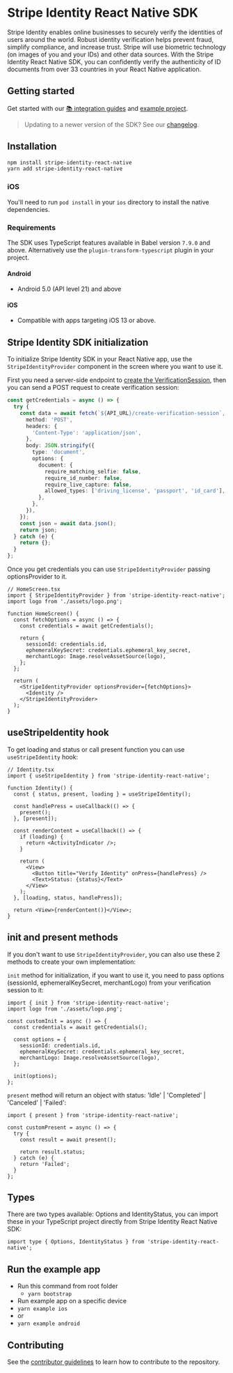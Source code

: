 # Stripe Identity React Native SDK

Stripe Identity enables online businesses to securely verify the identities of users around the world. Robust identity verification helps prevent fraud, simplify compliance, and increase trust. Stripe will use biometric technology (on images of you and your IDs) and other data sources. With the Stripe Identity React Native SDK, you can confidently verify the authenticity of ID documents from over 33 countries in your React Native application.

## Getting started

Get started with our [📚 integration guides](https://stripe.com/docs/identity) and [example project](#run-the-example-app).

> Updating to a newer version of the SDK? See our [changelog](https://github.com/stripe/stripe-identity-react-native/blob/master/CHANGELOG.md).

## Installation

```sh
npm install stripe-identity-react-native
yarn add stripe-identity-react-native
```

### iOS

You'll need to run `pod install` in your `ios` directory to install the native dependencies.

### Requirements

The SDK uses TypeScript features available in Babel version `7.9.0` and above.
Alternatively use the `plugin-transform-typescript` plugin in your project.

#### Android

- Android 5.0 (API level 21) and above

#### iOS

- Compatible with apps targeting iOS 13 or above.

## Stripe Identity SDK initialization

To initialize Stripe Identity SDK in your React Native app, use the `StripeIdentityProvider` component in the screen where you want to use it.

First you need a server-side endpoint to [create the VerificationSession](https://stripe.com/docs/api/identity/verification_sessions/create), then you can send a POST request to create verification session:

```ts
const getCredentials = async () => {
  try {
    const data = await fetch(`${API_URL}/create-verification-session`, {
      method: 'POST',
      headers: {
        'Content-Type': 'application/json',
      },
      body: JSON.stringify({
        type: 'document',
        options: {
          document: {
            require_matching_selfie: false,
            require_id_number: false,
            require_live_capture: false,
            allowed_types: ['driving_license', 'passport', 'id_card'],
          },
        },
      }),
    });
    const json = await data.json();
    return json;
  } catch (e) {
    return {};
  }
};
```

Once you get credentials you can use `StripeIdentityProvider` passing optionsProvider to it.

```tsx
// HomeScreen.tsx
import { StripeIdentityProvider } from 'stripe-identity-react-native';
import logo from './assets/logo.png';

function HomeScreen() {
  const fetchOptions = async () => {
    const credentials = await getCredentials();

    return {
      sessionId: credentials.id,
      ephemeralKeySecret: credentials.ephemeral_key_secret,
      merchantLogo: Image.resolveAssetSource(logo),
    };
  };

  return (
    <StripeIdentityProvider optionsProvider={fetchOptions}>
      <Identity />
    </StripeIdentityProvider>
  );
}
```

## useStripeIdentity hook

To get loading and status or call present function you can use `useStripeIdentity` hook:

```tsx
// Identity.tsx
import { useStripeIdentity } from 'stripe-identity-react-native';

function Identity() {
  const { status, present, loading } = useStripeIdentity();

  const handlePress = useCallback(() => {
    present();
  }, [present]);

  const renderContent = useCallback(() => {
    if (loading) {
      return <ActivityIndicator />;
    }

    return (
      <View>
        <Button title="Verify Identity" onPress={handlePress} />
        <Text>Status: {status}</Text>
      </View>
    );
  }, [loading, status, handlePress]);

  return <View>{renderContent()}</View>;
}
```

## init and present methods

If you don't want to use `StripeIdentityProvider`, you can also use these 2 methods to create your own implementation:

`init` method for initialization, if you want to use it, you need to pass options (sessionId,
ephemeralKeySecret, merchantLogo) from your verification session to it:

```tsx
import { init } from 'stripe-identity-react-native';
import logo from './assets/logo.png';

const customInit = async () => {
  const credentials = await getCredentials();

  const options = {
    sessionId: credentials.id,
    ephemeralKeySecret: credentials.ephemeral_key_secret,
    merchantLogo: Image.resolveAssetSource(logo),
  };

  init(options);
};
```

`present` method will return an object with status: 'Idle' | 'Completed' | 'Canceled' | 'Failed':

```tsx
import { present } from 'stripe-identity-react-native';

const customPresent = async () => {
  try {
    const result = await present();

    return result.status;
  } catch (e) {
    return 'Failed';
  }
};
```

## Types

There are two types available: Options and IdentityStatus, you can import these in your TypeScript project directly from Stripe Identity React Native SDK:

```tsx
import type { Options, IdentityStatus } from 'stripe-identity-react-native';
```

## Run the example app

- Run this command from root folder
  - `yarn bootstrap`
- Run example app on a specific device
- `yarn example ios`
- or
- `yarn example android`

## Contributing

See the [contributor guidelines](CONTRIBUTING.md) to learn how to contribute to the repository.
